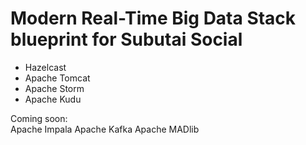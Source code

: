 # Modern Real-Time Big Data Stack blueprint for Subutai Social

* Hazelcast
* Apache Tomcat
*  Apache Storm
*  Apache Kudu

Coming soon:  
    Apache Impala
    Apache Kafka
    Apache MADlib

